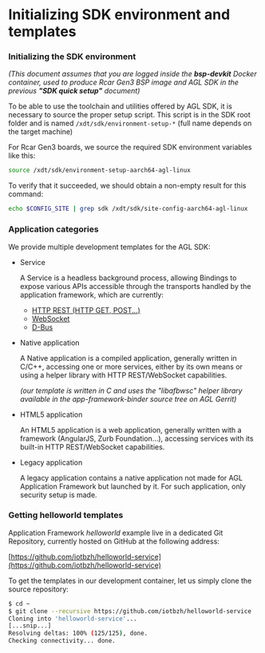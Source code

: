 # Initializing SDK environment and templates

### Initializing the SDK environment

*(This document assumes that you are logged inside the **bsp-devkit** Docker
container, used to produce Rcar Gen3 BSP image and AGL SDK in the
previous **"SDK quick setup"** document)*

To be able to use the toolchain and utilities offered by AGL SDK, it is
necessary to source the proper setup script. This script is in the SDK
root folder and is named `/xdt/sdk/environment-setup-*` (full name
depends on the target machine)

For Rcar Gen3 boards, we source the required SDK environment variables like
this:

```bash
source /xdt/sdk/environment-setup-aarch64-agl-linux
```

To verify that it succeeded, we should obtain a non-empty result for
this command:

```bash
echo $CONFIG_SITE | grep sdk /xdt/sdk/site-config-aarch64-agl-linux
```

### Application categories

We provide multiple development templates for the AGL SDK:

- Service

  A Service is a headless background process, allowing Bindings to expose
  various APIs accessible through the transports handled by the application
  framework, which are currently:
  - [HTTP REST (HTTP GET, POST...)](https://en.wikipedia.org/wiki/Representational_state_transfer)
  - [WebSocket](https://en.wikipedia.org/wiki/WebSocket)
  - [D-Bus](https://www.freedesktop.org/wiki/Software/dbus/)

- Native application

  A Native application is a compiled application, generally written in C/C++,
  accessing one or more services, either by its own means or using a helper
  library with HTTP REST/WebSocket capabilities.

  *(our template is written in C and uses the "libafbwsc" helper library
  available in the app-framework-binder source tree on AGL Gerrit)*

- HTML5 application

  An HTML5 application is a web application, generally written with a framework
  (AngularJS, Zurb Foundation...), accessing services with its built-in HTTP
  REST/WebSocket capabilities.

- Legacy application

  A legacy application contains a native application not made for AGL
  Application Framework but launched by it. For such application, only
  security setup is made.

### Getting helloworld templates

Application Framework _helloworld_ example live in a dedicated Git
Repository, currently hosted on GitHub at the following address:

[https://github.com/iotbzh/helloworld-service](https://github.com/iotbzh/helloworld-service)

To get the templates in our development container, let us simply clone
the source repository:

```bash
$ cd ~
$ git clone --recursive https://github.com/iotbzh/helloworld-service
Cloning into 'helloworld-service'...
[...snip...]
Resolving deltas: 100% (125/125), done.
Checking connectivity... done.
```
